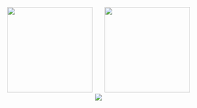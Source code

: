 <div align="center">
  <img height="200" style="margin-right: 1.5rem" src="https://github-readme-stats.vercel.app/api?username=gisanches&theme=dracula&show_icons=true" />
  <img height="200" src="https://github-readme-stats.vercel.app/api/top-langs/?username=gisanches&theme=dracula" />
</div>

<div align="center">
  <img  src="https://github-readme-streak-stats.herokuapp.com/?user=gisanches&show_icons=true&locale=en&layout=compact&theme=dracula&line_height=0"/>
</div>
